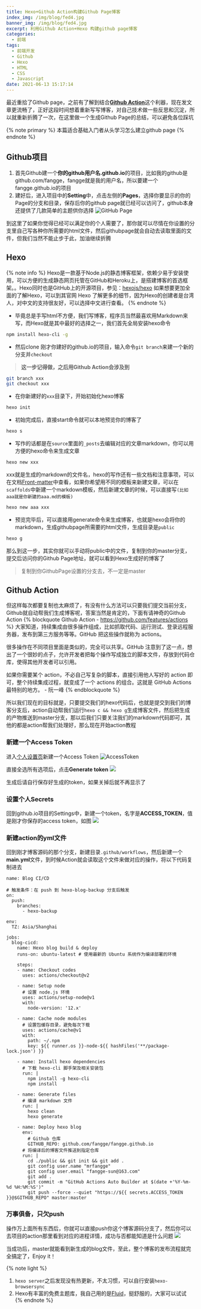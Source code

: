 ```yaml
---
title: Hexo+Github Action构建Github Page博客
index_img: /img/blog/fed4.jpg
banner_img: /img/blog/fed4.jpg
excerpt: 利用Github Action+Hexo 构建github page博客
categories:
  - 前端
tags:
  - 前端开发
  - Github
  - Hexo
  - HTML
  - CSS
  - Javascript
date: 2021-06-13 15:17:14
---
```


最近重拾了Github page，之前有了解到结合[**Github Action**](https://github.com/features/actions)这个利器，现在发文章更流畅了，正好这段时间想着重新写写博客，对自己技术做一些反思和沉淀，所以就重新折腾了一次，在这里做一个生成Github Page的总结，可以避免各位踩坑

{% note primary %}
本篇适合基础入门者从头学习怎么建立github page
{% endnote %}

## Github项目

1. 首先Github建一个**你的github用户名.github.io**的项目，比如我的github是github.com/fangge，fangge就是我的用户名，所以要建一个fangge.github.io的项目
2. 建好后，进入项目中的**Setting**中，点击左侧的**Pages**，选择你要显示的你的Page的分支和目录，保存后你的github page就已经可以访问了，github本身还提供了几款简单的主题供你选择
![GitHub Page](/img/blog/gpsetting.jpg)

到这里了如果你觉得已经可以满足你的个人需要了，那你就可以尽情在你设置的分支里自己写各种你所需要的html文件，然后githubpage就会自动去读取里面的文件，但我们当然不能止步于此，加油继续折腾

## Hexo
{% note info %}
Hexo是一款基于Node.js的静态博客框架，依赖少易于安装使用，可以方便的生成静态网页托管在GitHub和Heroku上，是搭建博客的首选框架。。Hexo同时也是GitHub上的开源项目，参见：[hexojs/hexo](https://github.com/hexojs/hexo) 如果想要更加全面的了解Hexo，可以到其官网 Hexo 了解更多的细节，因为Hexo的创建者是台湾人，对中文的支持很友好，可以选择中文进行查看。
{% endnote %}

- 毕竟总是手写html不方便，我们写博客，程序员当然最喜欢用Markdown来写，而Hexo就是其中最好的选择之一，我们首先全局安装hexo命令
```bash
npm install hexo-cli -g
```

- 然后clone 刚才你建好的github.io的项目，输入命令``git branch``来建一个新的分支并``checkout``
> **这一步记得做，之后用Github Action会涉及到**
```bash
git branch xxx
git checkout xxx
```
- 在你新建好的``xxx``目录下，开始初始化hexo博客
```bash
hexo init
```

- 初始完成后，直接start命令就可以本地预览你的博客了
```bash
hexo s
```

- 写作的话都是在``source``里面的``_posts``去编辑对应的文章markdown，你可以用方便的hexo命令来生成文章
```bash
hexo new xxx
```
xxx就是生成的markdown的文件名，hexo的写作还有一些文档和注意事项，可以在文档[Front-matter](https://hexo.io/zh-cn/docs/writing)中查看，如果你希望用不同的模板来新建文章，可以在``scaffolds``中新建一个markdown模板，然后新建文章的时候，可以直接写``(比如aaa就是你新建的aaa.md的模板)``
```bash
hexo new aaa xxx
```
- 预览完毕后，可以直接用generate命令来生成博客，也就是hexo会将你的markdown，生成githubpage所需要的html文件，生成目录是``public``
```bash
hexo g
```

那么到这一步，其实你就可以手动将public中的文件，复制到你的master分支，提交后访问你的Github Page地址，就可以看到Hexo生成好的博客了
> 复制到你GithubPage设置的分支去，不一定是master

## Github Action

但这样每次都要复制也太麻烦了，有没有什么方法可以只要我们提交当前分支，Github就自动帮我们生成博客呢，答案当然是肯定的，下面有请神奇的Github Action
{% blockquote Github Action -  https://github.com/features/actions %}
大家知道，持续集成由很多操作组成，比如抓取代码、运行测试、登录远程服务器，发布到第三方服务等等。GitHub 把这些操作就称为 actions。

很多操作在不同项目里面是类似的，完全可以共享。GitHub 注意到了这一点，想出了一个很妙的点子，允许开发者把每个操作写成独立的脚本文件，存放到代码仓库，使得其他开发者可以引用。

如果你需要某个 action，不必自己写复杂的脚本，直接引用他人写好的 action 即可，整个持续集成过程，就变成了一个 actions 的组合。这就是 GitHub Actions 最特别的地方。 - 阮一峰
{% endblockquote %}

所以我们现在的目标就是，只要提交我们的hexo代码后，也就是提交到我们的博客分支后，action自动帮我们运行``hexo c && hexo g``生成博客文件，然后把生成的产物推送到master分支，那以后我们只要关注我们的markdown代码即可，其他的都是action帮我们处理好，那么现在开始action教程

### 新建一个Access Token

进入[个人设置页](https://github.com/settings/tokens)新建一个Access Token
![AccessToken](/img/blog/ghat.jpg)

直接全选所有选项后，点击**Generate token**
![](/img/blog/20210613175425.jpg)

生成后请自行保存好生成的token，如果关掉后就不再显示了

### 设置个人Secrets
回到github.io项目的Settings中，新建一个token，名字是**ACCESS_TOKEN**，值是刚才你保存的access token，如图
![](/img/blog/20210613175950.jpg)

### 新建action的yml文件
回到刚才博客源码的那个分支，新建目录``.github/workflows``，然后新建一个**main.yml**文件，到时候Action就会读取这个文件来做对应的操作，将以下代码复制进去
```
name: Blog CI/CD

# 触发条件：在 push 到 hexo-blog-backup 分支后触发
on:
  push:
    branches: 
      - hexo-backup

env:
  TZ: Asia/Shanghai

jobs:
  blog-cicd:
    name: Hexo blog build & deploy
    runs-on: ubuntu-latest # 使用最新的 Ubuntu 系统作为编译部署的环境

    steps:
    - name: Checkout codes
      uses: actions/checkout@v2

    - name: Setup node
      # 设置 node.js 环境
      uses: actions/setup-node@v1
      with:
        node-version: '12.x'

    - name: Cache node modules
      # 设置包缓存目录，避免每次下载
      uses: actions/cache@v1
      with:
        path: ~/.npm
        key: ${{ runner.os }}-node-${{ hashFiles('**/package-lock.json') }}

    - name: Install hexo dependencies
      # 下载 hexo-cli 脚手架及相关安装包
      run: |
        npm install -g hexo-cli
        npm install

    - name: Generate files
      # 编译 markdown 文件
      run: |
        hexo clean
        hexo generate

    - name: Deploy hexo blog
      env: 
        # Github 仓库
        GITHUB_REPO: github.com/fangge/fangge.github.io
      # 将编译后的博客文件推送到指定仓库
      run: |
        cd ./public && git init && git add .
        git config user.name "mrfangge"
        git config user.email "fangge-sun@163.com"
        git add .
        git commit -m "GitHub Actions Auto Builder at $(date +'%Y-%m-%d %H:%M:%S')"
        git push --force --quiet "https://${{ secrets.ACCESS_TOKEN }}@$GITHUB_REPO" master:master
```
### 万事俱备，只欠push

操作万上面所有东西后，你就可以直接push你这个博客源码分支了，然后你可以去项目的action那里看到对应的进程详情，成功与否都能知道是什么问题
![](/img/blog/20210613180630.jpg)

当成功后，master就能看到新生成的blog文件，至此，整个博客的发布流程就完全搞定了，Enjoy it！

{% note light %}
1. ``hexo server``之后发现没有热更新，不太习惯，可以自行安装``hexo-browsersync``
2. Hexo有丰富的免费主题库，我自己用的是[Fluid](https://hexo.fluid-dev.com/docs/)，挺舒服的，大家可以试试
{% endnote %}